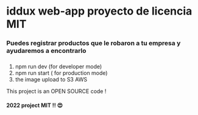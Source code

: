 # iddux web-app proyecto de licencia MIT 

###  Puedes registrar productos que le robaron a tu empresa y ayudaremos a encontrarlo
###  

1. npm run dev  (for developer mode)
2. npm run start ( for production mode)
3. the image upload to S3 AWS 

This project is an OPEN SOURCE code !


#### 2022 project MIT !! 😍
